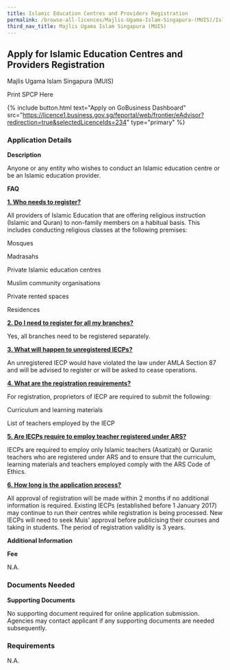 ```yaml
---
title: Islamic Education Centres and Providers Registration
permalink: /browse-all-licences/Majlis-Ugama-Islam-Singapura-(MUIS)/Islamic-Education-Centres-and-Providers-Registration
third_nav_title: Majlis Ugama Islam Singapura (MUIS)
---
```


## Apply for Islamic Education Centres and Providers Registration

Majlis Ugama Islam Singapura (MUIS)

Print SPCP Here


{% include button.html text="Apply on GoBusiness Dashboard" src="https://licence1.business.gov.sg/feportal/web/frontier/eAdvisor?redirection=true&selectedLicenceIds=234" type="primary" %}

### Application Details

<p><strong>Description</strong></p>
<p>Anyone or any entity who wishes to conduct an Islamic education centre or be an Islamic education provider.</p>
<p><strong>FAQ</strong></p>
<p><strong><u>1. Who needs to register?</u></strong></p>
<p>All providers of Islamic Education that are offering religious instruction (Islamic and Quran) to non-family members on a habitual basis. This includes conducting religious classes at the following premises:</p>
<p>Mosques</p>
<p>Madrasahs</p>
<p>Private Islamic education centres</p>
<p>Muslim community organisations</p>
<p>Private rented spaces</p>
<p>Residences</p>
<p><strong><u>2. Do I need to register for all my branches?</u></strong></p>
<p>Yes, all branches need to be registered separately.</p>
<p><strong><u>3. What will happen to unregistered IECPs?</u></strong></p>
<p>An unregistered IECP would have violated the law under AMLA Section 87 and will be advised to register or will be asked to cease operations.</p>
<p><strong><u>4. What are the registration requirements?</u></strong></p>
<p>For registration, proprietors of IECP are required to submit the following:</p>
<p>Curriculum and learning materials</p>
<p>List of teachers employed by the IECP</p>
<p><strong><u>5. Are IECPs require to employ teacher registered under ARS?</u></strong></p>
<p>IECPs are required to employ only Islamic teachers (Asatizah) or Quranic teachers who are registered under ARS and to ensure that the curriculum, learning materials and teachers employed comply with the ARS Code of Ethics.</p>
<p><strong><u>6. How long is the application process?</u></strong></p>
<p>All approval of registration will be made within 2 months if no additional information is required. Existing IECPs (established before 1 January 2017) may continue to run their centres while registration is being processed. New IECPs will need to seek Muis' approval before publicising their courses and taking in students. The period of registration validity is 3 years.</p>

**Additional Information**

<p><strong>Fee</strong></p>
<p>N.A.</p>

### Documents Needed

<p><strong>Supporting Documents</strong></p>
<p>No supporting document required for online application submission. Agencies may contact applicant if any supporting documents are needed subsequently.</p>

### Requirements

N.A.

